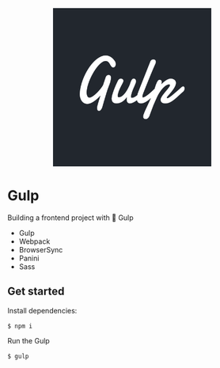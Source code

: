 <div align="center">
    <img width="auto" height="320px" src="gulp.svg" alt="gulp" />
</div>

# Gulp

Building a frontend project with 🥤 Gulp

- Gulp
- Webpack
- BrowserSync
- Panini
- Sass

## Get started
 
Install dependencies:

```shell
$ npm i
```

Run the Gulp

```shell
$ gulp
```
